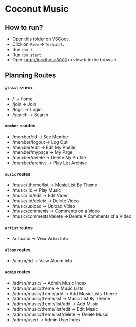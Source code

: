 # Coconut Music


## How to run?

- Open this folder on VSCode.
- Click on `View` -> `Terminal`.
- Run `npm i`.
- Run `npm start`.
- Open [http://localhost:3000](http://localhost:3000) to view it in the browser.

## Planning Routes

#### `global` routes
- / -> Home
- /join -> Join
- /login -> Login
- /search -> Search

#### `member` rooutes
- /member/:id -> See Member
- /member/logout -> Log Out
- /member/edit -> Edit My Profile
- /member/mypage -> My Page
- /member/delete -> Delete My Profile
- /member/archive -> Play List Archive

#### `music` routes
- /music/:theme/list -> Music List By Theme
- /music/:id -> Play Music
- /music/:id/edit -> Edit Video
- /music/:id/delete -> Delete Video
- /music/upload -> Upload Video
- /music/comments -> Comments on a Video
- /music/comments/delete -> Delete A Comments of a Video

#### `artist` routes
- /artist/:id -> View Artist Info

#### `album` routes
- /album/:id -> View Album Info

#### `admin` routes
- /admin/music/ -> Admin Music Index
- /admin/music/theme -> Music Lists
- /admin/music/theme/add -> Add Music Lists Theme
- /admin/music/theme/list -> Music List By Theme
- /admin/music/theme/list/add -> Add Music
- /admin/music/theme/list/edit -> Edit Music
- /admin/music/theme/list/delete -> Delete Music
- /admin/user/ -> Admin User Index



